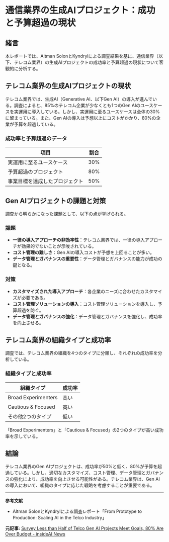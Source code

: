 # 通信業界の生成AIプロジェクト：成功と予算超過の現状

## 緒言

本レポートでは、Altman SolonとKyndrylによる調査結果を基に、通信業界（以下、テレコム業界）の生成AIプロジェクトの成功率と予算超過の現状について客観的に分析する。

## テレコム業界の生成AIプロジェクトの現状

テレコム業界では、生成AI（Generative AI、以下Gen AI）の導入が進んでいる。調査によると、85%のテレコム企業が少なくとも1つのGen AIのユースケースを実運用に導入している。しかし、実運用に至るユースケースは全体の30%に留まっている。また、Gen AIの導入は予想以上にコストがかかり、80%の企業が予算を超過している。

### 成功率と予算超過のデータ

| 項目 | 割合 |
|---|---|
| 実運用に至るユースケース | 30% |
| 予算超過のプロジェクト | 80% |
| 事業目標を達成したプロジェクト | 50% |

## Gen AIプロジェクトの課題と対策

調査から明らかになった課題として、以下の点が挙げられる。

### 課題

- **一律の導入アプローチの非効率性**：テレコム業界では、一律の導入アプローチが効果的でないことが示唆されている。
- **コスト管理の難しさ**：Gen AIの導入コストが予想を上回ることが多い。
- **データ管理とガバナンスの重要性**：データ管理とガバナンスの能力が成功の鍵となる。

### 対策

- **カスタマイズされた導入アプローチ**：各企業のニーズに合わせたカスタマイズが必要である。
- **コスト管理ソリューションの導入**：コスト管理ソリューションを導入し、予算超過を防ぐ。
- **データ管理とガバナンスの強化**：データ管理とガバナンスを強化し、成功率を向上させる。

## テレコム業界の組織タイプと成功率

調査では、テレコム業界の組織を4つのタイプに分類し、それぞれの成功率を分析している。

### 組織タイプと成功率

| 組織タイプ | 成功率 |
|---|---|
| Broad Experimenters | 高い |
| Cautious & Focused | 高い |
| その他2つのタイプ | 低い |

「Broad Experimenters」と「Cautious & Focused」の2つのタイプが高い成功率を示している。

## 結論

テレコム業界のGen AIプロジェクトは、成功率が50%と低く、80%が予算を超過している。しかし、適切なカスタマイズ、コスト管理、データ管理とガバナンスの強化により、成功率を向上させる可能性がある。テレコム業界は、Gen AIの導入において、組織のタイプに応じた戦略を考慮することが重要である。

---

**参考文献**

- Altman SolonとKyndrylによる調査レポート「From Prototype to Production: Scaling AI in the Telco Industry」

**元記事:** [Survey Less than Half of Telco Gen AI Projects Meet Goals, 80% Are Over Budget - insideAI News](https://insideainews.com/2025/02/25/survey-less-than-half-of-telco-gen-ai-projects-meet-goals-80-are-over-budget/)